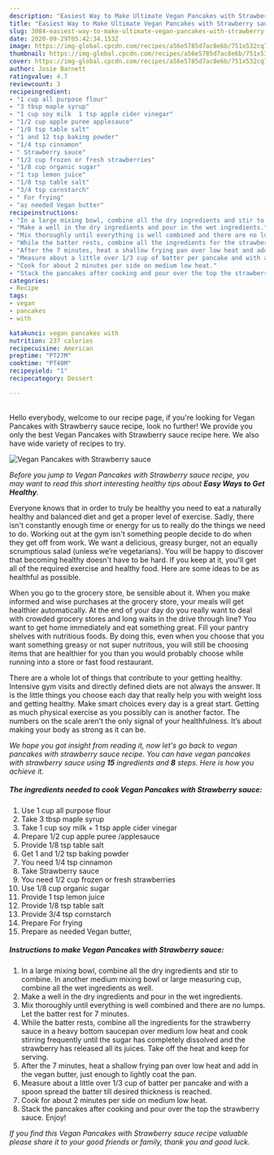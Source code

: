 ```yaml
---
description: "Easiest Way to Make Ultimate Vegan Pancakes with Strawberry sauce"
title: "Easiest Way to Make Ultimate Vegan Pancakes with Strawberry sauce"
slug: 3084-easiest-way-to-make-ultimate-vegan-pancakes-with-strawberry-sauce
date: 2020-09-29T05:42:34.153Z
image: https://img-global.cpcdn.com/recipes/a56e5785d7ac8e6b/751x532cq70/vegan-pancakes-with-strawberry-sauce-recipe-main-photo.jpg
thumbnail: https://img-global.cpcdn.com/recipes/a56e5785d7ac8e6b/751x532cq70/vegan-pancakes-with-strawberry-sauce-recipe-main-photo.jpg
cover: https://img-global.cpcdn.com/recipes/a56e5785d7ac8e6b/751x532cq70/vegan-pancakes-with-strawberry-sauce-recipe-main-photo.jpg
author: Josie Barnett
ratingvalue: 4.7
reviewcount: 3
recipeingredient:
- "1 cup all purpose flour"
- "3 tbsp maple syrup"
- "1 cup soy milk  1 tsp apple cider vinegar"
- "1/2 cup apple puree applesauce"
- "1/8 tsp table salt"
- "1 and 12 tsp baking powder"
- "1/4 tsp cinnamon"
- " Strawberry sauce"
- "1/2 cup frozen or fresh strawberries"
- "1/8 cup organic sugar"
- "1 tsp lemon juice"
- "1/8 tsp table salt"
- "3/4 tsp cornstarch"
- " For frying"
- "as needed Vegan butter"
recipeinstructions:
- "In a large mixing bowl, combine all the dry ingredients and stir to combine. In another medium mixing bowl or large measuring cup, combine all the wet ingredients as well."
- "Make a well in the dry ingredients and pour in the wet ingredients."
- "Mix thoroughly until everything is well combined and there are no lumps. Let the batter rest for 7 minutes."
- "While the batter rests, combine all the ingredients for the strawberry sauce in a heavy bottom saucepan over medium low heat and cook stirring frequently until the sugar has completely dissolved and the strawberry has released all its juices. Take off the heat and keep for serving."
- "After the 7 minutes, heat a shallow frying pan over low heat and add in the vegan butter, just enough to lightly coat the pan."
- "Measure about a little over 1/3 cup of batter per pancake and with a spoon spread the batter till desired thickness is reached."
- "Cook for about 2 minutes per side on medium low heat."
- "Stack the pancakes after cooking and pour over the top the strawberry sauce. Enjoy!"
categories:
- Recipe
tags:
- vegan
- pancakes
- with

katakunci: vegan pancakes with 
nutrition: 237 calories
recipecuisine: American
preptime: "PT27M"
cooktime: "PT40M"
recipeyield: "1"
recipecategory: Dessert

---
```

<br>
Hello everybody, welcome to our recipe page, if you're looking for Vegan Pancakes with Strawberry sauce recipe, look no further! We provide you only the best Vegan Pancakes with Strawberry sauce recipe here. We also have wide variety of recipes to try.
<br>


![Vegan Pancakes with Strawberry sauce](https://img-global.cpcdn.com/recipes/a56e5785d7ac8e6b/751x532cq70/vegan-pancakes-with-strawberry-sauce-recipe-main-photo.jpg)

<i>Before you jump to Vegan Pancakes with Strawberry sauce recipe, you may want to read this short interesting healthy tips about <strong>Easy Ways to Get Healthy</strong>.</i>

Everyone knows that in order to truly be healthy you need to eat a naturally healthy and balanced diet and get a proper level of exercise. Sadly, there isn't constantly enough time or energy for us to really do the things we need to do. Working out at the gym isn't something people decide to do when they get off from work. We want a delicious, greasy burger, not an equally scrumptious salad (unless we’re vegetarians). You will be happy to discover that becoming healthy doesn't have to be hard. If you keep at it, you'll get all of the required exercise and healthy food. Here are some ideas to be as healthful as possible.

When you go to the grocery store, be sensible about it. When you make informed and wise purchases at the grocery store, your meals will get healthier automatically. At the end of your day do you really want to deal with crowded grocery stores and long waits in the drive through line? You want to get home immediately and eat something great. Fill your pantry shelves with nutritious foods. By doing this, even when you choose that you want something greasy or not super nutritous, you will still be choosing items that are healthier for you than you would probably choose while running into a store or fast food restaurant.

There are a whole lot of things that contribute to your getting healthy. Intensive gym visits and directly defined diets are not always the answer. It is the little things you choose each day that really help you with weight loss and getting healthy. Make smart choices every day is a great start. Getting as much physical exercise as you possibly can is another factor. The numbers on the scale aren't the only signal of your healthfulness. It’s about making your body as strong as it can be. 


<i>We hope you got insight from reading it, now let's go back to vegan pancakes with strawberry sauce recipe. You can have vegan pancakes with strawberry sauce using <strong>15</strong> ingredients and <strong>8</strong> steps. Here is how you achieve it.
</i>

##### The ingredients needed to cook Vegan Pancakes with Strawberry sauce:

1. Use 1 cup all purpose flour
1. Take 3 tbsp maple syrup
1. Take 1 cup soy milk + 1 tsp apple cider vinegar
1. Prepare 1/2 cup apple puree /applesauce
1. Provide 1/8 tsp table salt
1. Get 1 and 1/2 tsp baking powder
1. You need 1/4 tsp cinnamon
1. Take  Strawberry sauce
1. You need 1/2 cup frozen or fresh strawberries
1. Use 1/8 cup organic sugar
1. Provide 1 tsp lemon juice
1. Provide 1/8 tsp table salt
1. Provide 3/4 tsp cornstarch
1. Prepare  For frying
1. Prepare as needed Vegan butter,


##### Instructions to make Vegan Pancakes with Strawberry sauce:

1. In a large mixing bowl, combine all the dry ingredients and stir to combine. In another medium mixing bowl or large measuring cup, combine all the wet ingredients as well.
1. Make a well in the dry ingredients and pour in the wet ingredients.
1. Mix thoroughly until everything is well combined and there are no lumps. Let the batter rest for 7 minutes.
1. While the batter rests, combine all the ingredients for the strawberry sauce in a heavy bottom saucepan over medium low heat and cook stirring frequently until the sugar has completely dissolved and the strawberry has released all its juices. Take off the heat and keep for serving.
1. After the 7 minutes, heat a shallow frying pan over low heat and add in the vegan butter, just enough to lightly coat the pan.
1. Measure about a little over 1/3 cup of batter per pancake and with a spoon spread the batter till desired thickness is reached.
1. Cook for about 2 minutes per side on medium low heat.
1. Stack the pancakes after cooking and pour over the top the strawberry sauce. Enjoy!


<i>If you find this Vegan Pancakes with Strawberry sauce recipe valuable please share it to your good friends or family, thank you and good luck.</i>
